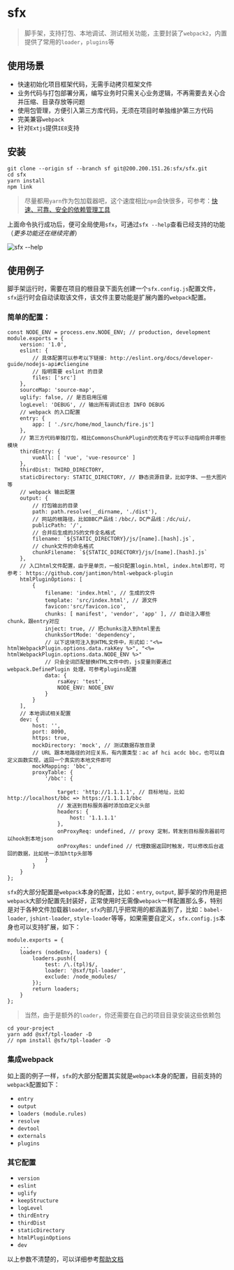 # sfx

> 脚手架，支持打包、本地调试、测试相关功能，主要封装了`webpack2`，内置提供了常用的`loader`，`plugins`等

## 使用场景

- 快速初始化项目框架代码，无需手动拷贝框架文件
- 业务代码与打包部署分离，编写业务时只需关心业务逻辑，不再需要去关心合并压缩、目录存放等问题
- 使用包管理，方便引入第三方库代码，无须在项目时单独维护第三方代码
- 完美兼容`webpack`
- 针对`Extjs`提供`IE8`支持

## 安装

    git clone --origin sf --branch sf git@200.200.151.26:sfx/sfx.git
    cd sfx
    yarn install
    npm link

> 尽量都用`yarn`作为包加载器吧，这个速度相比`npm`会快很多，可参考：[快速、可靠、安全的依赖管理工具](https://yarn.bootcss.com/docs/install.html)

上面命令执行成功后，便可全局使用`sfx`，可通过`sfx --help`查看已经支持的功能（*更多功能还在继续完善*）

![sfx --help](http://200.200.151.26/blog/wp-content/uploads/2017/05/intro.png)

## 使用例子

脚手架运行时，需要在项目的根目录下面先创建一个`sfx.config.js`配置文件，`sfx`运行时会自动读取该文件，该文件主要功能是扩展内置的`webpack`配置。

### 简单的配置：

    const NODE_ENV = process.env.NODE_ENV; // production, development
    module.exports = {
        version: '1.0',
        eslint: {
            // 具体配置可以参考以下链接: http://eslint.org/docs/developer-guide/nodejs-api#cliengine
            // 指明需要 eslint 的目录
            files: ['src']
        },
        sourceMap: 'source-map',
        uglify: false, // 是否启用压缩
        logLevel: 'DEBUG', // 输出所有调试日志 INFO DEBUG
        // webpack 的入口配置
        entry: {
            app: [ './src/home/mod_launch/fire.js']
        },
        // 第三方代码单独打包，相比CommonsChunkPlugin的优秀在于可以手动指明合并哪些模块
        thirdEntry: {
            vueAll: [ 'vue', 'vue-resource' ]
        },
        thirdDist: THIRD_DIRECTORY,
        staticDirectory: STATIC_DIRECTORY, // 静态资源目录，比如字体、一些大图片等
        // webpack 输出配置
        output: {
            // 打包输出的目录
            path: path.resolve(__dirname, './dist'),
            // 网站的根路径，比如BBC产品线：/bbc/，DC产品线：/dc/ui/，
            publicPath: '/',
            // 合并后生成的JS的文件全名格式
            filename: `${STATIC_DIRECTORY}/js/[name].[hash].js`,
            // chunk文件的命名格式
            chunkFilename: `${STATIC_DIRECTORY}/js/[name].[hash].js`
        },
        // 入口html文件配置，由于是单页，一般只配置login.html, index.html即可，可参考： https://github.com/jantimon/html-webpack-plugin
        htmlPluginOptions: [
            {
                filename: 'index.html', // 生成的文件
                template: 'src/index.html', // 源文件
                favicon:'src/favicon.ico',
                chunks: [ manifest', 'vendor', 'app' ], // 自动注入哪些chunk，跟entry对应
                inject: true, // 把chunks注入到html里去
                chunksSortMode: 'dependency',
                // 以下这块可注入到HTML文件中，形式如："<%= htmlWebpackPlugin.options.data.rakKey %>", "<%= htmlWebpackPlugin.options.data.NODE_ENV %>"
                // 只会全词匹配替换HTML文件中的，js变量则要通过 webpack.DefinePlugin 处理，可参考plugins配置
                data: {
                    rsaKey: 'test',
                    NODE_ENV: NODE_ENV
                }
            }
        ],
        // 本地调试相关配置
        dev: {
            host: '',
            port: 8090,
            https: true,
            mockDirectory: 'mock', // 测试数据存放目录
            // URL 跟本地路径的对应关系，有内置类型：ac af hci acdc bbc，也可以自定义函数实现，返回一个真实的本地文件即可
            mockMapping: 'bbc',
            proxyTable: {
                '/bbc': {
                    
                    target: 'http://1.1.1.1', // 目标地址，比如 http://localhost/bbc => https://1.1.1.1/bbc
                    // 发送到目标服务器时添加自定义头部
                    headers: {
                        host: '1.1.1.1'
                    },
                    onProxyReq: undefined, // proxy 定制，转发到目标服务器前可以hook到本地json
                    onProxyRes: undefined // 代理数据返回时触发，可以修改后台返回的数据，比如统一添加http头部等
                }
            }
        }
    };

`sfx`的大部分配置是`webpack`本身的配置，比如：`entry`, `output`, 脚手架的作用是把`webpack`大部分配置先封装好，正常使用时无需像`webpack`一样配置那么多，特别是对于各种文件加载器`loader`, `sfx`内部几乎把常用的都涵盖到了，比如：`babel-loader`, `jshint-loader`, `style-loader`等等，如果需要自定义，`sfx.config.js`本身也可以支持扩展，如下：

    module.exports = {
        ...
        loaders (nodeEnv, loaders) {
            loaders.push({
                test: /\.(tpl)$/,
                loader: '@sxf/tpl-loader',
                exclude: /node_modules/
            });
            return loaders;
        }
    };

> 当然，由于是额外的`loader`，你还需要在自己的项目目录安装这些依赖包

    cd your-project
    yarn add @sxf/tpl-loader -D
    // npm install @sfx/tpl-loader -D


### 集成webpack

如上面的例子一样，`sfx`的大部分配置其实就是`webpack`本身的配置，目前支持的`webpack`配置如下：

- `entry`
- `output`
- `loaders (module.rules)` 
- `resolve`
- `devtool`
- `externals`
- `plugins`

### 其它配置

- `version`
- `eslint`
- `uglify`
- `keepStructure`
- `logLevel`
- `thirdEntry`
- `thirdDist`
- `staticDirectory`
- `htmlPluginOptions`
- `dev`

以上参数不清楚的，可以详细参考[帮助文档](./docs/index.html)